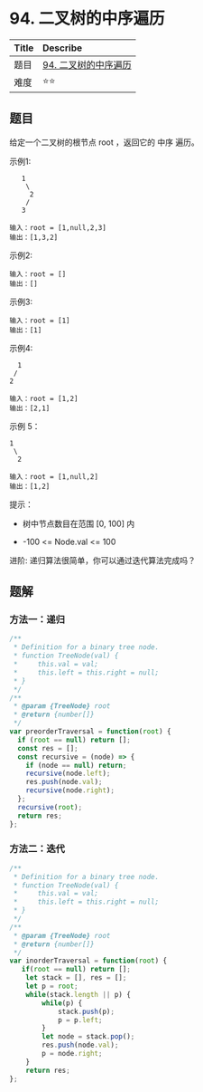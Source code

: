 # 94. 二叉树的中序遍历

| Title | Describe                                                                                 |
| :---- | :--------------------------------------------------------------------------------------- |
| 题目  | [94. 二叉树的中序遍历](https://leetcode-cn.com/problems/binary-tree-inorder-traversal/) |
| 难度  | ⭐⭐                                                                                     |

## 题目

给定一个二叉树的根节点 root ，返回它的 中序 遍历。

示例1:

```
   1
    \
     2
    /
   3
```

```
输入：root = [1,null,2,3]
输出：[1,3,2]
```

示例2:

```
输入：root = []
输出：[]
```

示例3:

```
输入：root = [1]
输出：[1]
```

示例4:

```
  1
 /
2
```

```
输入：root = [1,2]
输出：[2,1]
```

示例 5：


```
1
 \
  2
```

```
输入：root = [1,null,2]
输出：[1,2]
```

提示：

- 树中节点数目在范围 [0, 100] 内

- -100 <= Node.val <= 100

进阶: 递归算法很简单，你可以通过迭代算法完成吗？

## 题解

### 方法一：递归

```javascript
/**
 * Definition for a binary tree node.
 * function TreeNode(val) {
 *     this.val = val;
 *     this.left = this.right = null;
 * }
 */
/**
 * @param {TreeNode} root
 * @return {number[]}
 */
var preorderTraversal = function(root) {
  if (root == null) return [];
  const res = [];
  const recursive = (node) => {
    if (node == null) return;
    recursive(node.left);
    res.push(node.val);
    recursive(node.right);
  };
  recursive(root);
  return res;
};
```

### 方法二：迭代

```js
/**
 * Definition for a binary tree node.
 * function TreeNode(val) {
 *     this.val = val;
 *     this.left = this.right = null;
 * }
 */
/**
 * @param {TreeNode} root
 * @return {number[]}
 */
var inorderTraversal = function(root) {
   if(root == null) return [];
    let stack = [], res = [];
    let p = root;
    while(stack.length || p) {
        while(p) {
            stack.push(p);
            p = p.left;
        }
        let node = stack.pop();
        res.push(node.val);
        p = node.right;
    }
    return res;
};
```
